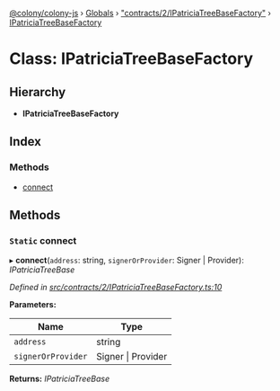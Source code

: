 [@colony/colony-js](../README.md) › [Globals](../globals.md) › ["contracts/2/IPatriciaTreeBaseFactory"](../modules/_contracts_2_ipatriciatreebasefactory_.md) › [IPatriciaTreeBaseFactory](_contracts_2_ipatriciatreebasefactory_.ipatriciatreebasefactory.md)

# Class: IPatriciaTreeBaseFactory

## Hierarchy

* **IPatriciaTreeBaseFactory**

## Index

### Methods

* [connect](_contracts_2_ipatriciatreebasefactory_.ipatriciatreebasefactory.md#static-connect)

## Methods

### `Static` connect

▸ **connect**(`address`: string, `signerOrProvider`: Signer | Provider): *IPatriciaTreeBase*

*Defined in [src/contracts/2/IPatriciaTreeBaseFactory.ts:10](https://github.com/JoinColony/colonyJS/blob/60b53ae/src/contracts/2/IPatriciaTreeBaseFactory.ts#L10)*

**Parameters:**

Name | Type |
------ | ------ |
`address` | string |
`signerOrProvider` | Signer &#124; Provider |

**Returns:** *IPatriciaTreeBase*
